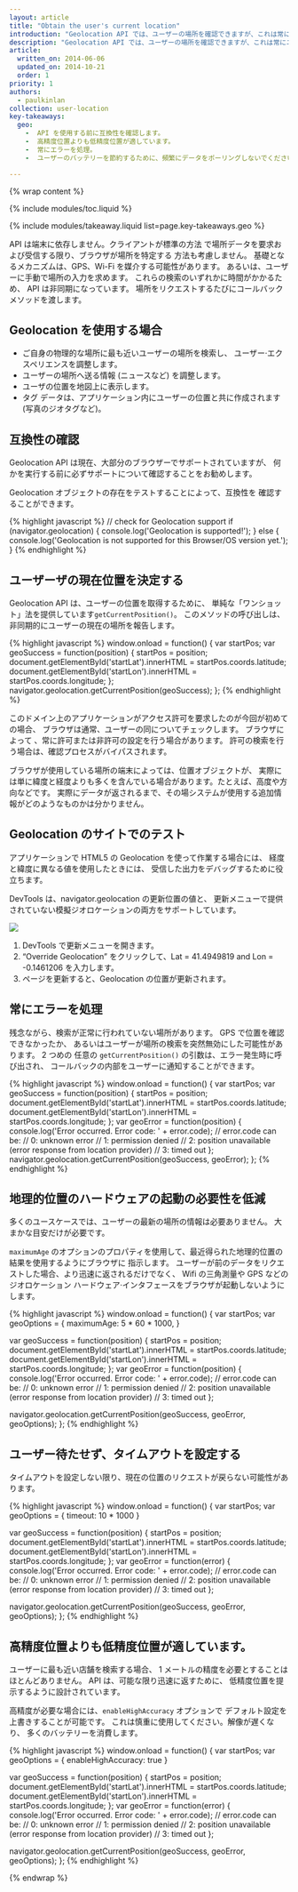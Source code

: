```yaml
---
layout: article
title: "Obtain the user's current location"
introduction: "Geolocation API では、ユーザーの場所を確認できますが、これは常にユーザーの同意を得て行います。 この機能は、ユーザーのクエリの一部として使用することができます。たとえば、目的地点に人を案内するなどです。 また、ユーザーが作成したいくつかのコンテンツの「ジオタグ」に使用することができます。たとえば、写真を撮った場所に印を付けるなどです。"
description: "Geolocation API では、ユーザーの場所を確認できますが、これは常にユーザーの同意を得て行います。"
article:
  written_on: 2014-06-06
  updated_on: 2014-10-21
  order: 1
priority: 1
authors:
  - paulkinlan
collection: user-location
key-takeaways:
  geo: 
    -  API を使用する前に互換性を確認します。
    -  高精度位置よりも低精度位置が適しています。
    -  常にエラーを処理。
    -  ユーザーのバッテリーを節約するために、頻繁にデータをポーリングしないでください。

---
```


{% wrap content %}

{% include modules/toc.liquid %}

{% include modules/takeaway.liquid list=page.key-takeaways.geo %}

API は端末に依存しません。クライアントが標準の方法
で場所データを要求および受信する限り、ブラウザが場所を特定する
方法も考慮しません。 基礎となるメカニズムは、GPS、Wi-Fi を媒介する可能性があります。
あるいは、ユーザーに手動で場所の入力を求めます。 これらの検索のいずれかに時間がかかるため、
API は非同期になっています。
場所をリクエストするたびにコールバック メソッドを渡します。

## Geolocation を使用する場合

*  ご自身の物理的な場所に最も近いユーザーの場所を検索し、
ユーザー·エクスペリエンスを調整します。
*  ユーザーの場所へ送る情報 (ニュースなど) を調整します。
*  ユーザの位置を地図上に表示します。
*  タグ データは、アプリケーション内にユーザーの位置と共に作成されます
 (写真のジオタグなど)。


## 互換性の確認

Geolocation API は現在、大部分のブラウザーでサポートされていますが、
何かを実行する前に必ずサポートについて確認することをお勧めします。

Geolocation オブジェクトの存在をテストすることによって、互換性を
確認することができます。

{% highlight javascript %}
// check for Geolocation support
if (navigator.geolocation) {
  console.log('Geolocation is supported!');
}
else {
  console.log('Geolocation is not supported for this Browser/OS version yet.');
}
{% endhighlight %}

## ユーザーザの現在位置を決定する

Geolocation API は、ユーザーの位置を取得するために、
単純な「ワンショット」法を提供しています`getCurrentPosition()`。  このメソッドの呼び出しは、
非同期的にユーザーの現在の場所を報告します。

{% highlight javascript %}
window.onload = function() {
  var startPos;
  var geoSuccess = function(position) {
    startPos = position;
    document.getElementById('startLat').innerHTML = startPos.coords.latitude;
    document.getElementById('startLon').innerHTML = startPos.coords.longitude;
  };
  navigator.geolocation.getCurrentPosition(geoSuccess);
};
{% endhighlight %}

このドメイン上のアプリケーションがアクセス許可を要求したのが今回が初めての場合、
ブラウザは通常、ユーザーの同についてチェックします。 ブラウザによって
、常に許可または非許可の設定を行う場合があります。
許可の検索を行う場合は、確認プロセスがバイパスされます。

ブラウザが使用している場所の端末によっては、位置オブジェクトが、
実際には単に緯度と経度よりも多くを含んでいる場合があります。たとえば、高度や方向などです。  実際にデータが返されるまで、その場システムが使用する追加情報がどのようなものかは分かりません。

## Geolocation のサイトでのテスト

アプリケーションで HTML5 の Geolocation を使って作業する場合には、
経度と緯度に異なる値を使用したときには、
受信した出力をデバッグするために役立ちます。

DevTools は、navigator.geolocation の更新位置の値と、
更新メニューで提供されていない模擬ジオロケーションの両方をサポートしています。

<img src="images/emulategeolocation.png">

1. DevTools で更新メニューを開きます。
2. “Override Geolocation” をクリックして、Lat = 41.4949819 and Lon = -0.1461206 を入力します。
3. ページを更新すると、Geolocation の位置が更新されます。

##  常にエラーを処理

残念ながら、検索が正常に行われていない場所があります。 GPS で位置を確認できなかったか、
あるいはユーザーが場所の検索を突然無効にした可能性があります。 2 つめの
任意の `getCurrentPosition()` の引数は、エラー発生時に呼び出され、
コールバックの内部をユーザーに通知することができます。

{% highlight javascript %}
window.onload = function() {
  var startPos;
  var geoSuccess = function(position) {
    startPos = position;
    document.getElementById('startLat').innerHTML = startPos.coords.latitude;
    document.getElementById('startLon').innerHTML = startPos.coords.longitude;
  };
  var geoError = function(position) {
    console.log('Error occurred. Error code: ' + error.code);
    // error.code can be:
    //   0: unknown error
    //   1: permission denied
    //   2: position unavailable (error response from location provider)
    //   3: timed out
  };
  navigator.geolocation.getCurrentPosition(geoSuccess, geoError);
};
{% endhighlight %}

## 地理的位置のハードウェアの起動の必要性を低減

多くのユースケースでは、ユーザーの最新の場所の情報は必要ありません。
大まかな目安だけが必要です。

`maximumAge` のオプションのプロパティを使用して、最近得られた地理的位置の結果を使用するようにブラウザに
指示します。  ユーザーが前のデータをリクエストした場合、より迅速に返されるだけでなく、
Wifi の三角測量や GPS などのジオロケーション 
ハードウェア·インタフェースをブラウザが起動しないようにします。

{% highlight javascript %}
window.onload = function() {
  var startPos;
  var geoOptions = {
  	maximumAge: 5 * 60 * 1000,
  }

  var geoSuccess = function(position) {
    startPos = position;
    document.getElementById('startLat').innerHTML = startPos.coords.latitude;
    document.getElementById('startLon').innerHTML = startPos.coords.longitude;
  };
  var geoError = function(position) {
    console.log('Error occurred. Error code: ' + error.code);
    // error.code can be:
    //   0: unknown error
    //   1: permission denied
    //   2: position unavailable (error response from location provider)
    //   3: timed out
  };

  navigator.geolocation.getCurrentPosition(geoSuccess, geoError, geoOptions);
};
{% endhighlight %}

## ユーザー待たせず、タイムアウトを設定する

タイムアウトを設定しない限り、現在の位置のリクエストが戻らない可能性があります。

{% highlight javascript %}
window.onload = function() {
  var startPos;
  var geoOptions = {
     timeout: 10 * 1000
  }

  var geoSuccess = function(position) {
    startPos = position;
    document.getElementById('startLat').innerHTML = startPos.coords.latitude;
    document.getElementById('startLon').innerHTML = startPos.coords.longitude;
  };
  var geoError = function(error) {
    console.log('Error occurred. Error code: ' + error.code);
    // error.code can be:
    //   0: unknown error
    //   1: permission denied
    //   2: position unavailable (error response from location provider)
    //   3: timed out
  };

  navigator.geolocation.getCurrentPosition(geoSuccess, geoError, geoOptions);
};
{% endhighlight %}

## 高精度位置よりも低精度位置が適しています。

ユーザーに最も近い店舗を検索する場合、
1 メートルの精度を必要とすることはほとんどありません。  API は、可能な限り迅速に返すために、
低精度位置を提示するように設計されています。

高精度が必要な場合には、`enableHighAccuracy` オプションで
デフォルト設定を上書きすることが可能です。  これは慎重に使用してください。解像が遅くなり、
多くのバッテリーを消費します。

{% highlight javascript %}
window.onload = function() {
  var startPos;
  var geoOptions = {
    enableHighAccuracy: true
  }

  var geoSuccess = function(position) {
    startPos = position;
    document.getElementById('startLat').innerHTML = startPos.coords.latitude;
    document.getElementById('startLon').innerHTML = startPos.coords.longitude;
  };
  var geoError = function(error) {
    console.log('Error occurred. Error code: ' + error.code);
    // error.code can be:
    //   0: unknown error
    //   1: permission denied
    //   2: position unavailable (error response from location provider)
    //   3: timed out
  };

  navigator.geolocation.getCurrentPosition(geoSuccess, geoError, geoOptions);
};
{% endhighlight %}


{% endwrap %}
